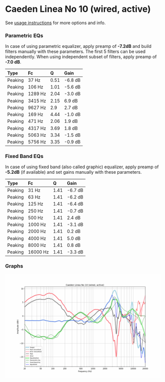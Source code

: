 # Caeden Linea No 10 (wired, active)
See [usage instructions](https://github.com/jaakkopasanen/AutoEq#usage) for more options and info.

### Parametric EQs
In case of using parametric equalizer, apply preamp of **-7.2dB** and build filters manually
with these parameters. The first 5 filters can be used independently.
When using independent subset of filters, apply preamp of **-7.0 dB**.

| Type    | Fc      |    Q | Gain    |
|:--------|:--------|:-----|:--------|
| Peaking | 37 Hz   | 0.51 | -6.8 dB |
| Peaking | 106 Hz  | 1.01 | -5.6 dB |
| Peaking | 1289 Hz | 2.04 | -3.0 dB |
| Peaking | 3415 Hz | 2.15 | 6.9 dB  |
| Peaking | 9627 Hz | 2.9  | 2.7 dB  |
| Peaking | 169 Hz  | 4.44 | -1.0 dB |
| Peaking | 471 Hz  | 2.06 | 1.9 dB  |
| Peaking | 4317 Hz | 3.69 | 1.8 dB  |
| Peaking | 5063 Hz | 3.34 | -1.5 dB |
| Peaking | 5756 Hz | 3.35 | -0.9 dB |

### Fixed Band EQs
In case of using fixed band (also called graphic) equalizer, apply preamp of **-5.2dB**
(if available) and set gains manually with these parameters.

| Type    | Fc       |    Q | Gain    |
|:--------|:---------|:-----|:--------|
| Peaking | 31 Hz    | 1.41 | -6.7 dB |
| Peaking | 63 Hz    | 1.41 | -6.2 dB |
| Peaking | 125 Hz   | 1.41 | -6.4 dB |
| Peaking | 250 Hz   | 1.41 | -0.7 dB |
| Peaking | 500 Hz   | 1.41 | 2.4 dB  |
| Peaking | 1000 Hz  | 1.41 | -3.1 dB |
| Peaking | 2000 Hz  | 1.41 | 0.2 dB  |
| Peaking | 4000 Hz  | 1.41 | 5.0 dB  |
| Peaking | 8000 Hz  | 1.41 | 0.8 dB  |
| Peaking | 16000 Hz | 1.41 | -3.3 dB |

### Graphs
![](./Caeden%20Linea%20No%2010%20(wired,%20active).png)